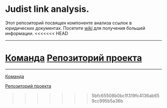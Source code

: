 # Judist link analysis.
Этот репозиторий посвящен компоненте анализа ссылок в юридических документах. Посетите [wiki](https://github.com/robot-lab/judyst-link-analysis/wiki) для получения большей информации. 
<<<<<<< HEAD
 ***
[Команда](https://github.com/robot-lab/judyst-main-web-service/wiki/Team-members)
 [Репозиторий проекта](https://github.com/robot-lab/judyst-main-web-service)
=======


***
[Команда](https://github.com/robot-lab/judyst-main-web-service/wiki/Team-members)

[Репозиторий проекта](https://github.com/robot-lab/judyst-main-web-service)
>>>>>>> 5bfc65508b0bc1f319fc4136ab659cc995b5a36b
